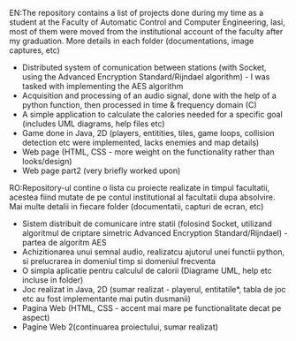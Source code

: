   EN:The repository contains a list of projects done during my time as a student at the Faculty of Automatic Control and Computer Engineering, Iasi, 
  most of them were moved from the institutional account of the faculty after my graduation. More details in each folder (documentations, image captures, etc)

 - Distributed system of comunication between stations (with Socket, using the Advanced Encryption Standard/Rijndael algorithm) - I was tasked with implementing the AES algorithm
 - Acquisition and processing of an audio signal, done with the help of a python function, then processed in time & frequency domain (C)
 - A simple application to calculate the calories needed for a specific goal (includes UML diagrams, help files etc)
 - Game done in Java, 2D (players, entitities, tiles, game loops, collision detection etc were implemented, lacks enemies and map details)
 - Web page (HTML, CSS - more weight on the functionality rather than looks/design)
 - Web page part2 (very briefly worked upon)
  
  RO:Repository-ul contine o lista cu proiecte realizate in timpul facultatii, acestea fiind mutate de pe contul institutional al facultatii dupa absolvire. Mai multe detalii
  in fiecare folder (documentatii, capturi de ecran, etc)

- Sistem distribuit de comunicare intre statii (folosind Socket, utilizand algoritmul de criptare simetric Advanced Encryption Standard/Rijndael) - partea de algoritm AES
- Achizitionarea unui semnal audio, realizatcu ajutorul unei functii python, si prelucrarea in domeniul timp si domeniul frecventa
- O simpla aplicatie pentru calculul de calorii (Diagrame UML, help etc incluse in folder)
- Joc realizat in Java, 2D (sumar realizat - playerul, entitatile*, tabla de joc etc au fost implementante mai putin dusmanii)
- Pagina Web (HTML, CSS - accent mai mare pe functionalitate decat pe aspect)
- Pagine Web 2(continuarea proiectului, sumar realizat)

  
